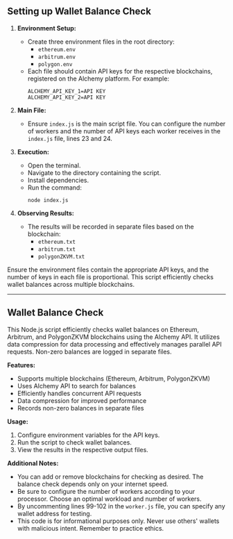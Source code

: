 ## Setting up Wallet Balance Check

1. **Environment Setup:**
   - Create three environment files in the root directory:
     - `ethereum.env`
     - `arbitrum.env`
     - `polygon.env`
   - Each file should contain API keys for the respective blockchains, registered on the Alchemy platform. For example:
     ```
     ALCHEMY_API_KEY_1=API KEY
     ALCHEMY_API_KEY_2=API KEY
     ```

2. **Main File:**
   - Ensure `index.js` is the main script file. You can configure the number of workers and the number of API keys each worker receives in the `index.js` file, lines 23 and 24.

3. **Execution:**
   - Open the terminal.
   - Navigate to the directory containing the script.
   - Install dependencies.
   - Run the command:
     ```
     node index.js
     ```

4. **Observing Results:**
   - The results will be recorded in separate files based on the blockchain:
     - `ethereum.txt`
     - `arbitrum.txt`
     - `polygonZKVM.txt`

Ensure the environment files contain the appropriate API keys, and the number of keys in each file is proportional. This script efficiently checks wallet balances across multiple blockchains.

---

## Wallet Balance Check

This Node.js script efficiently checks wallet balances on Ethereum, Arbitrum, and PolygonZKVM blockchains using the Alchemy API. It utilizes data compression for data processing and effectively manages parallel API requests. Non-zero balances are logged in separate files.

**Features:**
- Supports multiple blockchains (Ethereum, Arbitrum, PolygonZKVM)
- Uses Alchemy API to search for balances
- Efficiently handles concurrent API requests
- Data compression for improved performance
- Records non-zero balances in separate files

**Usage:**
1. Configure environment variables for the API keys.
2. Run the script to check wallet balances.
3. View the results in the respective output files.

**Additional Notes:**
- You can add or remove blockchains for checking as desired. The balance check depends only on your internet speed.
- Be sure to configure the number of workers according to your processor. Choose an optimal workload and number of workers.
- By uncommenting lines 99-102 in the `worker.js` file, you can specify any wallet address for testing.
- This code is for informational purposes only. Never use others' wallets with malicious intent. Remember to practice ethics.

